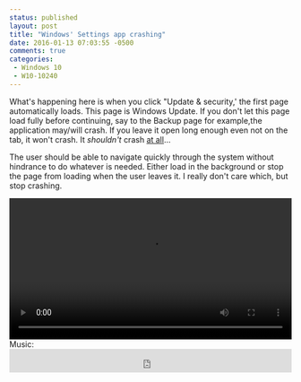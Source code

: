 ```yaml
---
status: published
layout: post
title: "Windows' Settings app crashing"
date: 2016-01-13 07:03:55 -0500
comments: true
categories:
 - Windows 10
 - W10-10240
---
```


What's happening here is when you click "Update & security,' the first page automatically loads. This page is Windows Update. If you don't let this page load fully before continuing, say to the Backup page for example,the application may/will crash. If you leave it open long enough even not on the tab, it won't crash. It *shouldn't* crash <u>at all</u>...

The user should be able to navigate quickly through the system without hindrance to do whatever is needed. Either load in the background or stop the page from loading when the user leaves it. I really don't care which, but stop crashing.

<video width="100%" controls>
<source src="https://static.sf3soft.net/sharex/2016-01-13_01-22-05.mp4" type="video/mp4">
Your browser does not support the Video tag
</video>
Music: <iframe style="border: 0; width: 100%; height: 42px;" src="https://bandcamp.com/EmbeddedPlayer/album=899866961/size=small/bgcol=333333/linkcol=0f91ff/transparent=true/" seamless><a href="http://shirobon.bandcamp.com/album/distant-reality">Distant Reality by Shirobon</a></iframe>